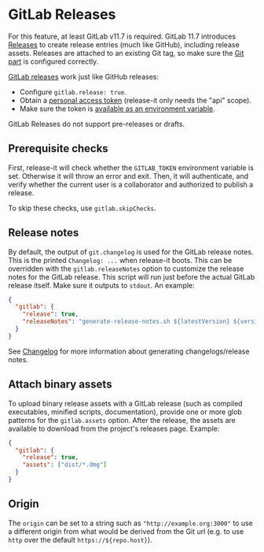 # GitLab Releases

For this feature, at least GitLab v11.7 is required. GitLab 11.7 introduces
[Releases](https://docs.gitlab.com/ce/user/project/releases/) to create release entries (much like GitHub), including
release assets. Releases are attached to an existing Git tag, so make sure the [Git part](./git.md) is configured
correctly.

[GitLab releases](https://docs.gitlab.com/ce/user/project/releases/) work just like GitHub releases:

- Configure `gitlab.release: true`.
- Obtain a [personal access token](https://gitlab.com/profile/personal_access_tokens) (release-it only needs the "api"
  scope).
- Make sure the token is [available as an environment variable](./environment-variables.md).

GitLab Releases do not support pre-releases or drafts.

## Prerequisite checks

First, release-it will check whether the `GITLAB_TOKEN` environment variable is set. Otherwise it will throw an error
and exit. Then, it will authenticate, and verify whether the current user is a collaborator and authorized to publish a
release.

To skip these checks, use `gitlab.skipChecks`.

## Release notes

By default, the output of `git.changelog` is used for the GitLab release notes. This is the printed `Changelog: ...`
when release-it boots. This can be overridden with the `gitlab.releaseNotes` option to customize the release notes for
the GitLab release. This script will run just before the actual GitLab release itself. Make sure it outputs to `stdout`.
An example:

```json
{
  "gitlab": {
    "release": true,
    "releaseNotes": "generate-release-notes.sh ${latestVersion} ${version}"
  }
}
```

See [Changelog](./changelog.md) for more information about generating changelogs/release notes.

## Attach binary assets

To upload binary release assets with a GitLab release (such as compiled executables, minified scripts, documentation),
provide one or more glob patterns for the `gitlab.assets` option. After the release, the assets are available to
download from the project's releases page. Example:

```json
{
  "gitlab": {
    "release": true,
    "assets": ["dist/*.dmg"]
  }
}
```

## Origin

The `origin` can be set to a string such as `"http://example.org:3000"` to use a different origin from what would be
derived from the Git url (e.g. to use `http` over the default `https://${repo.host}`).
